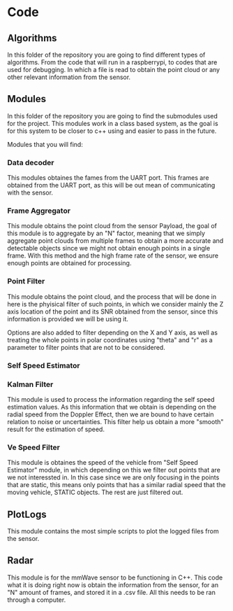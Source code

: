 # Code


## Algorithms
In this folder of the repository you are going to find different types of algorithms. From the code that will run in a raspberrypi, to codes that are used for debugging. In which a file is read to obtain the point cloud or any other relevant information from the sensor.
## Modules
In this folder of the repository you are going to find the submodules used for the project. This modules work in a class based system, as the goal is for this system to be closer to c++ using and easier to pass in the future.

Modules that you will find:
### Data decoder
This modules obtaines the fames from the UART port. This frames are obtained from the UART port, as this will be out mean of communicating with the sensor. 
### Frame Aggregator
This module obtains the point cloud from the sensor Payload, the goal of this module is to aggregate by an "N" factor, meaning that we simply aggregate point clouds from multiple frames to obtain a more accurate and detectable objects since we might not obtain enough points in a single frame. With this method and the high frame rate of the sensor, we ensure enough points are obtained for processing.
### Point Filter
This module obtains the point cloud, and the process that will be done in here is the phyisical filter of such points, in which we consider mainly the Z axis location of the point and its SNR obtained from the sensor, since this information is provided we will be using it.

Options are also added to filter depending on the X and Y axis, as well as treating the whole points in polar coordinates using "theta" and "r" as a parameter to filter points that are not to be considered.
### Self Speed Estimator

### Kalman Filter
This module is used to process the information regarding the self speed estimation values. As this information that we obtain is depending on the radial speed from the Doppler Effect, then we are bound to have certain relation to noise or uncertainties. This filter help us obtain a more "smooth" result for the estimation of speed.
### Ve Speed Filter
This module is obtaines the speed of the vehicle from "Self Speed Estimator" module, in which depending on this we filter out points that are we not interessted in. In this case since we are only focusing in the points that are static, this means only points that has a similar radial speed that the moving vehicle, STATIC objects. The rest are just filtered out.
## PlotLogs
This module contains the most simple scripts to plot the logged files from the sensor.
## Radar
This module is for the mmWave sensor to be functioning in C++. This code what it is doing right now is obtain the information from the sensor, for an "N" amount of frames, and stored it in a .csv file. All this needs to be ran through a computer.